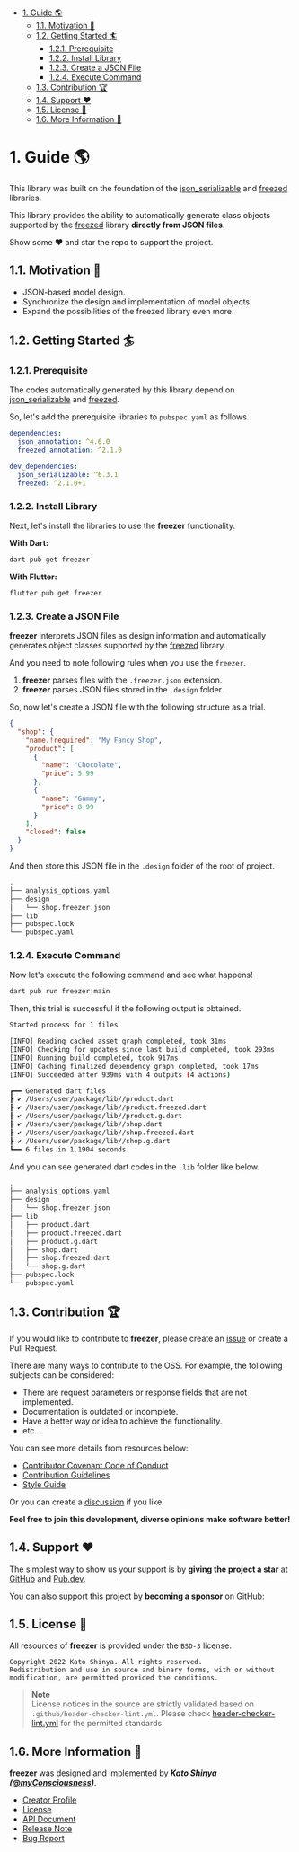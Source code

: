 <!-- TOC -->

- [1. Guide 🌎](#1-guide-)
  - [1.1. Motivation 💎](#11-motivation-)
  - [1.2. Getting Started 🏄](#12-getting-started-)
    - [1.2.1. Prerequisite](#121-prerequisite)
    - [1.2.2. Install Library](#122-install-library)
    - [1.2.3. Create a JSON File](#123-create-a-json-file)
    - [1.2.4. Execute Command](#124-execute-command)
  - [1.3. Contribution 🏆](#13-contribution-)
  - [1.4. Support ❤️](#14-support-️)
  - [1.5. License 🔑](#15-license-)
  - [1.6. More Information 🧐](#16-more-information-)

<!-- /TOC -->

# 1. Guide 🌎

This library was built on the foundation of the [json_serializable](https://pub.dev/packages/json_serializable) and [freezed](https://pub.dev/packages/freezed) libraries.

This library provides the ability to automatically generate class objects supported by the [freezed](https://pub.dev/packages/freezed) library **directly from JSON files**.

Show some ❤️ and star the repo to support the project.

## 1.1. Motivation 💎

- JSON-based model design.
- Synchronize the design and implementation of model objects.
- Expand the possibilities of the freezed library even more.

## 1.2. Getting Started 🏄

### 1.2.1. Prerequisite

The codes automatically generated by this library depend on [json_serializable](https://pub.dev/packages/json_serializable) and [freezed](https://pub.dev/packages/freezed).

So, let's add the prerequisite libraries to `pubspec.yaml` as follows.

```yaml
dependencies:
  json_annotation: ^4.6.0
  freezed_annotation: ^2.1.0

dev_dependencies:
  json_serializable: ^6.3.1
  freezed: ^2.1.0+1
```

### 1.2.2. Install Library

Next, let's install the libraries to use the **freezer** functionality.

**With Dart:**

```bash
dart pub get freezer
```

**With Flutter:**

```bash
flutter pub get freezer
```

### 1.2.3. Create a JSON File

**freezer** interprets JSON files as design information and automatically generates object classes supported by the [freezed](https://pub.dev/packages/freezed) library.

And you need to note following rules when you use the `freezer`.

1. **freezer** parses files with the `.freezer.json` extension.
2. **freezer** parses JSON files stored in the `.design` folder.

So, now let's create a JSON file with the following structure as a trial.

```json
{
  "shop": {
    "name.!required": "My Fancy Shop",
    "product": [
      {
        "name": "Chocolate",
        "price": 5.99
      },
      {
        "name": "Gummy",
        "price": 8.99
      }
    ],
    "closed": false
  }
}
```

And then store this JSON file in the `.design` folder of the root of project.

```bash
.
├── analysis_options.yaml
├── design
│   └── shop.freezer.json
├── lib
├── pubspec.lock
└── pubspec.yaml
```

### 1.2.4. Execute Command

Now let's execute the following command and see what happens!

```bash
dart pub run freezer:main
```

Then, this trial is successful if the following output is obtained.

```bash
Started process for 1 files

[INFO] Reading cached asset graph completed, took 31ms
[INFO] Checking for updates since last build completed, took 293ms
[INFO] Running build completed, took 917ms
[INFO] Caching finalized dependency graph completed, took 17ms
[INFO] Succeeded after 939ms with 4 outputs (4 actions)

┏━━ Generated dart files
┣ ✔ /Users/user/package/lib//product.dart
┣ ✔ /Users/user/package/lib//product.freezed.dart
┣ ✔ /Users/user/package/lib//product.g.dart
┣ ✔ /Users/user/package/lib//shop.dart
┣ ✔ /Users/user/package/lib//shop.freezed.dart
┣ ✔ /Users/user/package/lib//shop.g.dart
┗━━ 6 files in 1.1904 seconds
```

And you can see generated dart codes in the `.lib` folder like below.

```bash
.
├── analysis_options.yaml
├── design
│   └── shop.freezer.json
├── lib
│   ├── product.dart
│   ├── product.freezed.dart
│   ├── product.g.dart
│   ├── shop.dart
│   ├── shop.freezed.dart
│   └── shop.g.dart
├── pubspec.lock
└── pubspec.yaml
```

## 1.3. Contribution 🏆

If you would like to contribute to **freezer**, please create an [issue](https://github.com/myConsciousness/freezer/issues) or create a Pull Request.

There are many ways to contribute to the OSS. For example, the following subjects can be considered:

- There are request parameters or response fields that are not implemented.
- Documentation is outdated or incomplete.
- Have a better way or idea to achieve the functionality.
- etc...

You can see more details from resources below:

- [Contributor Covenant Code of Conduct](https://github.com/myConsciousness/freezer/blob/main/CODE_OF_CONDUCT.md)
- [Contribution Guidelines](https://github.com/myConsciousness/freezer/blob/main/CONTRIBUTING.md)
- [Style Guide](https://github.com/myConsciousness/freezer/blob/main/STYLEGUIDE.md)

Or you can create a [discussion](https://github.com/myConsciousness/freezer/discussions) if you like.

**Feel free to join this development, diverse opinions make software better!**

## 1.4. Support ❤️

The simplest way to show us your support is by **giving the project a star** at [GitHub](https://github.com/myConsciousness/freezer) and [Pub.dev](https://pub.dev/packages/freezer).

You can also support this project by **becoming a sponsor** on GitHub:

## 1.5. License 🔑

All resources of **freezer** is provided under the `BSD-3` license.

```license
Copyright 2022 Kato Shinya. All rights reserved.
Redistribution and use in source and binary forms, with or without
modification, are permitted provided the conditions.
```

> **Note**</br>
> License notices in the source are strictly validated based on `.github/header-checker-lint.yml`. Please check [header-checker-lint.yml](https://github.com/myConsciousness/freezer/tree/main/.github/header-checker-lint.yml) for the permitted standards.

## 1.6. More Information 🧐

**freezer** was designed and implemented by **_Kato Shinya ([@myConsciousness](https://github.com/myConsciousness))_**.

- [Creator Profile](https://github.com/myConsciousness)
- [License](https://github.com/myConsciousness/freezer/blob/main/LICENSE)
- [API Document](https://pub.dev/documentation/freezer/latest/freezer/freezer-library.html)
- [Release Note](https://github.com/myConsciousness/freezer/releases)
- [Bug Report](https://github.com/myConsciousness/freezer/issues)
